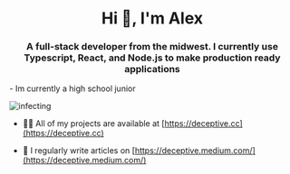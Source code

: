 <h1 align="center">Hi 👋, I'm Alex</h1>
<h3 align="center">A full-stack developer from the midwest. I currently use Typescript, React, and Node.js to make production ready applications</h3>
- Im currently a high school junior
<p align="left"> <img src="https://komarev.com/ghpvc/?username=infecting&label=Profile%20views&color=0e75b6&style=flat" alt="infecting" /> </p>

- 👨‍💻 All of my projects are available at [https://deceptive.cc](https://deceptive.cc)

- 📝 I regularly write articles on [https://deceptive.medium.com/](https://deceptive.medium.com/)
